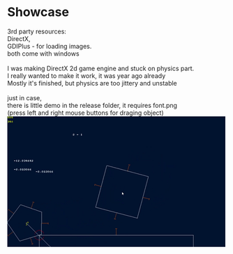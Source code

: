 # Showcase
3rd party resources:<br>
DirectX,<br>
GDIPlus - for loading images.<br>
both come with windows<br>
<br>
I was making DirectX 2d game engine and stuck on physics part.<br>
I really wanted to make it work, it was year ago already<br>
Mostly it's finished, but physics are too jittery and unstable<br>
<br>
just in case, <br>
there is little demo in the release folder, it requires font.png<br>
(press left and right mouse buttons for draging object)
<img src='demo.gif' />
